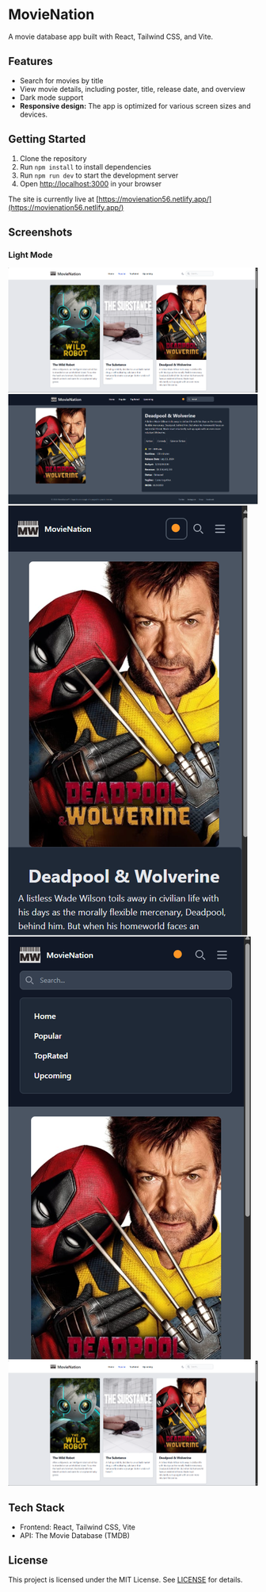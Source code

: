 # MovieNation

A movie database app built with React, Tailwind CSS, and Vite.

## Features

- Search for movies by title
- View movie details, including poster, title, release date, and overview
- Dark mode support
- **Responsive design:** The app is optimized for various screen sizes and devices.

## Getting Started

1. Clone the repository
2. Run `npm install` to install dependencies
3. Run `npm run dev` to start the development server
4. Open [http://localhost:3000](http://localhost:3000) in your browser

The site is currently live at [https://movienation56.netlify.app/](https://movienation56.netlify.app/)

## Screenshots

### Light Mode
![Screenshot 1](https://raw.githubusercontent.com/raghavmalhotra/movieNation/refs/heads/main/screenshots/2.png)
![Screenshot 2](https://raw.githubusercontent.com/raghavmalhotra/movieNation/refs/heads/main/screenshots/3.png)
![Screenshot 3](https://raw.githubusercontent.com/raghavmalhotra/movieNation/refs/heads/main/screenshots/4.png)
![Screenshot 4](https://raw.githubusercontent.com/raghavmalhotra/movieNation/refs/heads/main/screenshots/5.png)
![Screenshot 5](https://raw.githubusercontent.com/raghavmalhotra/movieNation/refs/heads/main/screenshots/6.png)

## Tech Stack

- Frontend: React, Tailwind CSS, Vite
- API: The Movie Database (TMDB)

## License

This project is licensed under the MIT License. See [LICENSE](LICENSE) for details.
